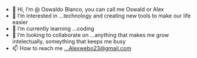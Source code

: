 - 👋 Hi, I’m @ Oswaldo Blanco, you can call me Oswald or Alex
- 👀 I’m interested in ...technology and creating new tools to make our life easier
- 🌱 I’m currently learning ...coding 
- 💞️ I’m looking to collaborate on ...anything that makes me grow intelectually, someything that keeps me busy
- 📫 How to reach me ...Alexwebo23@gmail.com

<!---
Alexwebo23/Alexwebo23 is a ✨ special ✨ repository because its `README.md` (this file) appears on your GitHub profile.
You can click the Preview link to take a look at your changes.
--->

